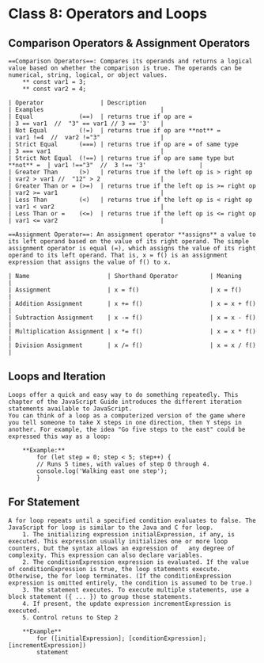 # Class 8: Operators and Loops

## Comparison Operators & Assignment Operators
    ==Comparison Operators==: Compares its operands and returns a logical value based on whether the comparison is true. The operands can be numerical, string, logical, or object values. 
        ** const var1 = 3;
        ** const var2 = 4;

    | Operator                | Description                                     | Examples                                 |
    | Equal             (==)  | returns true if op are =                        | 3 == var1  //  "3" == var1 // 3 == '3'   |
    | Not Equal         (!=)  | returns true if op are **not** =                | var1 !=4  //  var2 !="3"                 |
    | Strict Equal      (===) | returns true if op are = of same type           | 3 === var1                               |
    | Strict Not Equal  (!==) | returns true if op are same type but **not** =  | var1 !=="3"  //  3 !== '3'               |
    | Greater Than      (>)   | returns true if the left op is > right op       | var2 > var1 //  "12" > 2                 |
    | Greater Than or = (>=)  | returns true if the left op is >= right op      | var2 >= var1                             |
    | Less Than         (<)   | returns true if the left op is < right op       | var1 < var2                              |
    | Less Than or =    (<=)  | returns true if the left op is <= right op      | var1 <= var2                             |

    ==Assignment Operator==: An assignment operator **assigns** a value to its left operand based on the value of its right operand. The simple assignment operator is equal (=), which assigns the value of its right operand to its left operand. That is, x = f() is an assignment expression that assigns the value of f() to x.

    | Name                      | Shorthand Operator         | Meaning               |
    | Assignment                | x = f()                    | x = f()               |
    | Addition Assignment       | x += f()                   | x = x + f()           |    
    | Subtraction Assignment    | x -= f()                   | x = x - f()           |  
    | Multiplication Assignment | x *= f()                   | x = x * f()           |
    | Division Assignment       | x /= f()                   | x = x / f()           |    
  
## Loops and Iteration
    Loops offer a quick and easy way to do something repeatedly. This chapter of the JavaScript Guide introduces the different iteration statements available to JavaScript.
    You can think of a loop as a computerized version of the game where you tell someone to take X steps in one direction, then Y steps in another. For example, the idea "Go five steps to the east" could be expressed this way as a loop:

        **Example:**
            for (let step = 0; step < 5; step++) {
            // Runs 5 times, with values of step 0 through 4.
            console.log('Walking east one step');
            }

## For Statement
    A for loop repeats until a specified condition evaluates to false. The JavaScript for loop is similar to the Java and C for loop.
        1. The initializing expression initialExpression, if any, is executed. This expression usually initializes one or more loop counters, but the syntax allows an expression of   any degree of complexity. This expression can also declare variables.
        2. The conditionExpression expression is evaluated. If the value of conditionExpression is true, the loop statements execute. Otherwise, the for loop terminates. (If the conditionExpression expression is omitted entirely, the condition is assumed to be true.)
        3. The statement executes. To execute multiple statements, use a block statement ({ ... }) to group those statements.
        4. If present, the update expression incrementExpression is executed.
        5. Control retuns to Step 2

        **Example**
            for ([initialExpression]; [conditionExpression]; [incrementExpression])
            statement

